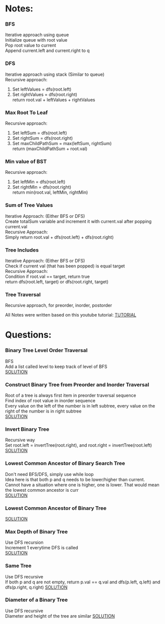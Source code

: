 # Notes:

### BFS
Iterative approach using queue <br />
Initialize queue with root value <br />
Pop root value to current <br />
Append current.left and current.right to q <br />

### DFS
Iterative approach using stack (Similar to queue) <br />
Recursive approach: <br />
1. Set leftValues = dfs(root.left) <br />
2. Set rightValues = dfs(root.right) <br />
return root.val + leftValues + rightValues <br />

### Max Root To Leaf
Recursive approach: <br />
1. Set leftSum = dfs(root.left) <br />
2. Set rightSum = dfs(root.right) <br />
3. Set maxChildPathSum = max(leftSum, rightSum) <br />
return (maxChildPathSum + root.val) <br />

### Min value of BST
Recursive approach: <br />
1. Set leftMin = dfs(root.left) <br />
2. Set rightMin = dfs(root.right) <br />
return min(root.val, leftMin, rightMin) <br />

### Sum of Tree Values
Iterative Approach: (Either BFS or DFS) <br />
Create totalSum variable and increment it with current.val after popping current.val <br />
Recursive Approach: <br />
Simply return root.val + dfs(root.left) + dfs(root.right) <br />

### Tree Includes
Iterative Approach: (Either BFS or DFS) <br />
Check if current val (that has been popped) is equal target <br />
Recursive Approach: <br />
Condition if root.val == target, return true <br />
return dfs(root.left, target) or dfs(root.right, target)

### Tree Traversal
Recursive approach, for preorder, inorder, postorder <br />

All Notes were written based on this youtube tutorial: [TUTORIAL](https://www.youtube.com/watch?v=fAAZixBzIAI)

# Questions:

### Binary Tree Level Order Traversal
BFS <br />
Add a list called level to keep track of level of BFS <br/>
[SOLUTION](https://www.youtube.com/watch?v=6ZnyEApgFYg)

### Construct Binary Tree from Preorder and Inorder Traversal
Root of a tree is always first item in preorder traversal sequence <br />
Find index of root value in inorder sequence <br />
Every value on the left of the number is in left subtree, every value on the right of the number is in right subtree <br />
[SOLUTION](https://www.youtube.com/watch?v=ihj4IQGZ2zc)

### Invert Binary Tree
Recursive way <br />
Set root.left = invertTree(root.right), and root.right = invertTree(root.left) <br />
[SOLUTION](https://www.youtube.com/watch?v=OnSn2XEQ4MY)

### Lowest Common Ancestor of Binary Search Tree
Don't need BFS/DFS, simply use while loop <br/>
Idea here is that both p and q needs to be lower/higher than current. <br />
Cannot have a situation where one is higher, one is lower. That would mean the lowest common ancestor is curr <br />
[SOLUTION](https://www.youtube.com/watch?v=gs2LMfuOR9k)

### Lowest Common Ancestor of Binary Tree
[SOLUTION](https://www.youtube.com/watch?v=WO1tfq2sbsI&t=668s)

### Max Depth of Binary Tree
Use DFS recursion <br />
Increment 1 everytime DFS is called <br />
[SOLUTION](https://www.youtube.com/watch?v=hTM3phVI6YQ&t=635s)

### Same Tree
Use DFS recursive <br />
If both p and q are not empty, return p.val == q.val and dfs(p.left, q.left) and dfs(p.right, q.right)
[SOLUTION](https://www.youtube.com/watch?v=vRbbcKXCxOw&t=48s)

### Diameter of a Binary Tree
Use DFS recursive <br />
Diameter and height of the tree are similar
[SOLUTION](https://www.youtube.com/embed/bkxqA8Rfv04)